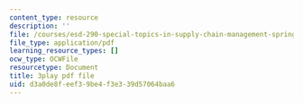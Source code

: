 ```yaml
---
content_type: resource
description: ''
file: /courses/esd-290-special-topics-in-supply-chain-management-spring-2005/d3a0de8feef39be4f3e339d57064baa6_msiE_LqgUEY.pdf
file_type: application/pdf
learning_resource_types: []
ocw_type: OCWFile
resourcetype: Document
title: 3play pdf file
uid: d3a0de8f-eef3-9be4-f3e3-39d57064baa6
---
```


